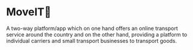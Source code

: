 # MoveIT🚚
A two-way platform/app which on one hand offers an online transport service around the country and on the other hand, providing a platform to individual carriers and small transport businesses to transport goods.
